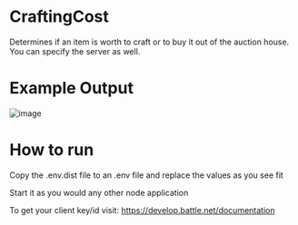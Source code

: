 # CraftingCost
Determines if an item is worth to craft or to buy it out of the auction house.  
You can specify the server as well.

# Example Output
![image](https://user-images.githubusercontent.com/15215413/119914399-ffbde280-bf2d-11eb-8127-36b8e7c0fd23.png)

# How to run 
Copy the .env.dist file to an .env file and replace the values as you see fit

Start it as you would any other node application

To get your client key/id visit: https://develop.battle.net/documentation

